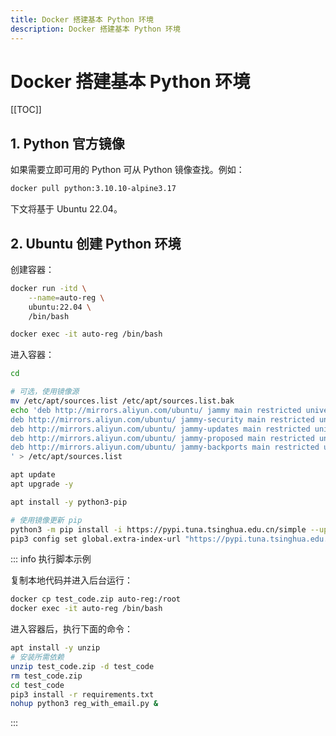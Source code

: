 ```yaml
---
title: Docker 搭建基本 Python 环境
description: Docker 搭建基本 Python 环境
---
```


# Docker 搭建基本 Python 环境

[[TOC]]

## 1. Python 官方镜像

如果需要立即可用的 Python 可从 Python 镜像查找。例如：

```bash
docker pull python:3.10.10-alpine3.17
```

下文将基于 Ubuntu 22.04。

## 2. Ubuntu 创建 Python 环境

创建容器：

```bash
docker run -itd \
    --name=auto-reg \
    ubuntu:22.04 \
    /bin/bash

docker exec -it auto-reg /bin/bash
```

进入容器：

```bash
cd

# 可选，使用镜像源
mv /etc/apt/sources.list /etc/apt/sources.list.bak
echo 'deb http://mirrors.aliyun.com/ubuntu/ jammy main restricted universe multiverse
deb http://mirrors.aliyun.com/ubuntu/ jammy-security main restricted universe multiverse
deb http://mirrors.aliyun.com/ubuntu/ jammy-updates main restricted universe multiverse
deb http://mirrors.aliyun.com/ubuntu/ jammy-proposed main restricted universe multiverse
deb http://mirrors.aliyun.com/ubuntu/ jammy-backports main restricted universe multiverse
' > /etc/apt/sources.list

apt update
apt upgrade -y

apt install -y python3-pip

# 使用镜像更新 pip
python3 -m pip install -i https://pypi.tuna.tsinghua.edu.cn/simple --upgrade pip
pip3 config set global.extra-index-url "https://pypi.tuna.tsinghua.edu.cn/simple/ https://mirrors.aliyun.com/pypi/simple/ https://repo.huaweicloud.com/repository/pypi/simple/ https://mirrors.bfsu.edu.cn/pypi/web/simple/"
```

::: info 执行脚本示例

复制本地代码并进入后台运行：

```bash
docker cp test_code.zip auto-reg:/root
docker exec -it auto-reg /bin/bash
```

进入容器后，执行下面的命令：

```bash
apt install -y unzip
# 安装所需依赖
unzip test_code.zip -d test_code
rm test_code.zip
cd test_code
pip3 install -r requirements.txt
nohup python3 reg_with_email.py &
```

:::
